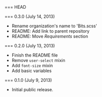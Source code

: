 === HEAD

=== 0.3.0 (July 14, 2013)

* Rename organization's name to 'Bits.scss'
* README: Add link to parent repository
* README: Move _Requirements_ section

=== 0.2.0 (July 13, 2013)

* Finish the README file
* Remove `user-select` mixin
* Add `font-size` mixin
* Add basic variables

=== 0.1.0 (July 9, 2013)

* Initial public release.